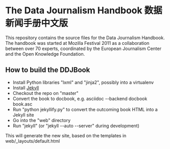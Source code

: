 The Data Journalism Handbook 数据新闻手册中文版
============================

This repository contains the source files for the Data Journalism Handbook. The handbook was 
started at Mozilla Festival 2011 as a collaboration between over 70 experts, coordinated by 
the European Journalism Center and the Open Knowledge Foundation.

How to build the DDJBook
------------------------

* Install Python libraries "lxml" and "jinja2", possibly into a virtualenv
* Install [Jekyll](https://github.com/mojombo/jekyll/)
* Checkout the repo on "master"
* Convert the book to docbook, e.g. asciidoc --backend docbook book.asc
* Run "python jekyllify.py" to convert the outcoming book HTML into a
Jekyll site
* Go into the "web" directory
* Run "jekyll" (or "jekyll --auto --server" during development)

This will generate the new site, based on the templates in
web/_layouts/default.html
